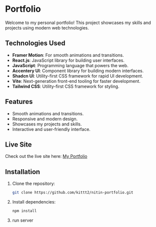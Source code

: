 # Portfolio

Welcome to my personal portfolio! This project showcases my skills and projects using modern web technologies.

## Technologies Used

- **Framer Motion**: For smooth animations and transitions.
- **React.js**: JavaScript library for building user interfaces.
- **JavaScript**: Programming language that powers the web.
- **Accentery UI**: Component library for building modern interfaces.
- **Shadcn UI**: Utility-first CSS framework for rapid UI development.
- **Vite**: Next-generation front-end tooling for faster development.
- **Tailwind CSS**: Utility-first CSS framework for styling.

## Features

- Smooth animations and transitions.
- Responsive and modern design.
- Showcases my projects and skills.
- Interactive and user-friendly interface.

## Live Site

Check out the live site here: [My Portfolio](https://nitin-saini.vercel.app/)

## Installation

1. Clone the repository:
   ```bash
   git clone https://github.com/kittt2/nitin-portfolio.git

2. Install dependencies:

    ```bash
    npm install
3. run server
   ```bash npm run dev
